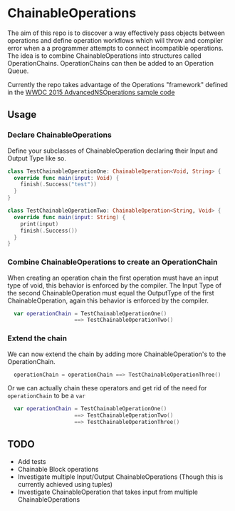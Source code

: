 # ChainableOperations

The aim of this repo is to discover a way effectively pass objects between operations and define operation workflows which will throw and compiler error when a a programmer attempts to connect incompatible operations. The idea is to combine ChainableOperations into structures called OperationChains. OperationChains can then be added to an Operation Queue.

Currently the repo takes advantage of the Operations "framework" defined in the [WWDC 2015 AdvancedNSOperations sample code](https://developer.apple.com/sample-code/wwdc/2015/)

## Usage

### Declare ChainableOperations

Define your subclasses of ChainableOperation declaring their Input and Output Type like so.

```swift
class TestChainableOperationOne: ChainableOperation<Void, String> {
  override func main(input: Void) {
    finish(.Success("test"))
  }
}

class TestChainableOperationTwo: ChainableOperation<String, Void> {
  override func main(input: String) {
    print(input)
    finish(.Success())
  }
}

```

### Combine ChainableOperations to create an OperationChain

When creating an operation chain the first operation must have an input type of void, this behavior is enforced by the compiler. The Input Type of the second ChainableOperation must equal the OutputType of the first ChainableOperation, again this behavior is enforced by the compiler.

```swift
  var operationChain = TestChainableOperationOne()
                     ==> TestChainableOperationTwo()
```

### Extend the chain

We can now extend the chain by adding more ChainableOperation's to the OperationChain.

```swift
  operationChain = operationChain ==> TestChainableOperationThree()
```

Or we can actually chain these operators and get rid of the need for `operationChain` to be a `var`

```swift
  var operationChain = TestChainableOperationOne()
                     ==> TestChainableOperationTwo()
                     ==> TestChainableOperationThree()
```

## TODO
* Add tests
* Chainable Block operations
* Investigate multiple Input/Output ChainableOperations (Though this is currently achieved using tuples)
* Investigate ChainableOperation that takes input from multiple ChainableOperations
